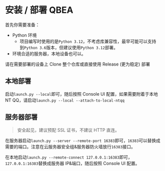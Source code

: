 # 安装 / 部署 QBEA

首先你需要准备：
- Python 环境
  - 项目编写时使用的是`Python 3.12`，不考虑库兼容性，最早可能可以支持到`Python 3.6`版本，但建议使用`Python 3.12`部署。
- 环境合适的服务器，本地设备也可以。

请在需要部署的设备上 Clone 整个仓库或直接使用 Release (更为稳定) 部署

## 本地部署

启动`launch.py --local`即可，随后按照 Console UI 配置，如果需要附着于本地 NT QQ，请启动`launch.py --local --attach-to-local-ntqq`

## 服务器部署

> 安全起见，建议预配 SSL 证书，不建议 HTTP 直连。

在服务器启动`launch.py --server --remote-port 16383`即可，`16383`可以替换成需要的端口。注意在云服务器安全组&服务器防火墙放行`16383`接口。

在本地启动`launch.py --remote-connect 127.0.0.1:16383`即可，`127.0.0.1:16383`替换成服务器 IP&端口，随后按照 Console UI 配置。
